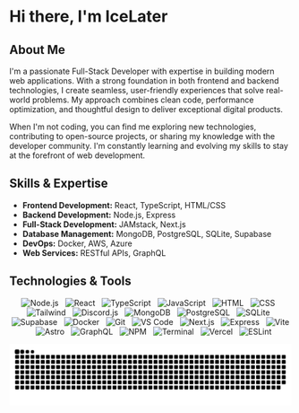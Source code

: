 # Hi there, I'm IceLater

## About Me

I'm a passionate Full-Stack Developer with expertise in building modern web applications. With a strong foundation in both frontend and backend technologies, I create seamless, user-friendly experiences that solve real-world problems. My approach combines clean code, performance optimization, and thoughtful design to deliver exceptional digital products.

When I'm not coding, you can find me exploring new technologies, contributing to open-source projects, or sharing my knowledge with the developer community. I'm constantly learning and evolving my skills to stay at the forefront of web development.

## Skills & Expertise

- **Frontend Development:** React, TypeScript, HTML/CSS  
- **Backend Development:** Node.js, Express  
- **Full-Stack Development:** JAMstack, Next.js  
- **Database Management:** MongoDB, PostgreSQL, SQLite, Supabase  
- **DevOps:** Docker, AWS, Azure  
- **Web Services:** RESTful APIs, GraphQL  

## Technologies & Tools

<div align="center">

<img src="https://cdn.jsdelivr.net/gh/devicons/devicon/icons/nodejs/nodejs-original.svg" alt="Node.js" width="40" title="Node.js" />&nbsp;&nbsp;
<img src="https://cdn.jsdelivr.net/gh/devicons/devicon/icons/react/react-original.svg" alt="React" width="40" title="React" />&nbsp;&nbsp;
<img src="https://cdn.jsdelivr.net/gh/devicons/devicon/icons/typescript/typescript-original.svg" alt="TypeScript" width="40" title="TypeScript" />&nbsp;&nbsp;
<img src="https://cdn.jsdelivr.net/gh/devicons/devicon/icons/javascript/javascript-original.svg" alt="JavaScript" width="40" title="JavaScript" />&nbsp;&nbsp;
<img src="https://cdn.jsdelivr.net/gh/devicons/devicon/icons/html5/html5-original.svg" alt="HTML" width="40" title="HTML" />&nbsp;&nbsp;
<img src="https://cdn.jsdelivr.net/gh/devicons/devicon/icons/css3/css3-original.svg" alt="CSS" width="40" title="CSS" />&nbsp;&nbsp;
<img src="https://cdn.jsdelivr.net/gh/devicons/devicon/icons/tailwindcss/tailwindcss-original.svg" alt="Tailwind" width="40" title="Tailwind" />&nbsp;&nbsp;
<img src="https://cdn.jsdelivr.net/gh/devicons/devicon/icons/discordjs/discordjs-original.svg" alt="Discord.js" width="40" title="Discord.js" />&nbsp;&nbsp;
<img src="https://cdn.jsdelivr.net/gh/devicons/devicon/icons/mongodb/mongodb-original.svg" alt="MongoDB" width="40" title="MongoDB" />&nbsp;&nbsp;
<img src="https://cdn.jsdelivr.net/gh/devicons/devicon/icons/postgresql/postgresql-original.svg" alt="PostgreSQL" width="40" title="PostgreSQL" />&nbsp;&nbsp;
<img src="https://cdn.jsdelivr.net/gh/devicons/devicon/icons/sqlite/sqlite-original.svg" alt="SQLite" width="40" title="SQLite" />&nbsp;&nbsp;
<img src="https://cdn.jsdelivr.net/gh/devicons/devicon/icons/supabase/supabase-original.svg" alt="Supabase" width="40" title="Supabase" />&nbsp;&nbsp;
<img src="https://cdn.jsdelivr.net/gh/devicons/devicon/icons/docker/docker-original.svg" alt="Docker" width="40" title="Docker" />&nbsp;&nbsp;
<img src="https://cdn.jsdelivr.net/gh/devicons/devicon/icons/git/git-original.svg" alt="Git" width="40" title="Git" />&nbsp;&nbsp;
<img src="https://cdn.jsdelivr.net/gh/devicons/devicon/icons/vscode/vscode-original.svg" alt="VS Code" width="40" title="VS Code" />&nbsp;&nbsp;
<img src="https://cdn.jsdelivr.net/gh/devicons/devicon/icons/nextjs/nextjs-original.svg" alt="Next.js" width="40" title="Next.js" />&nbsp;&nbsp;
<img src="https://cdn.jsdelivr.net/gh/devicons/devicon/icons/express/express-original.svg" alt="Express" width="40" title="Express" />&nbsp;&nbsp;
<img src="https://vitejs.dev/logo.svg" alt="Vite" width="40" title="Vite" />&nbsp;&nbsp;
<img src="https://cdn.jsdelivr.net/gh/devicons/devicon/icons/astro/astro-original.svg" alt="Astro" width="40" title="Astro" />&nbsp;&nbsp;
<img src="https://cdn.jsdelivr.net/gh/devicons/devicon/icons/graphql/graphql-plain.svg" alt="GraphQL" width="40" title="GraphQL" />&nbsp;&nbsp;
<img src="https://cdn.jsdelivr.net/gh/devicons/devicon/icons/npm/npm-original-wordmark.svg" alt="NPM" width="40" title="NPM" />&nbsp;&nbsp;
<img src="https://cdn.jsdelivr.net/gh/devicons/devicon/icons/bash/bash-original.svg" alt="Terminal" width="40" title="Terminal" />&nbsp;&nbsp;
<img src="https://cdn.jsdelivr.net/gh/devicons/devicon/icons/vercel/vercel-original.svg" alt="Vercel" width="40" title="Vercel" />&nbsp;&nbsp;
<img src="https://cdn.jsdelivr.net/gh/devicons/devicon/icons/eslint/eslint-original.svg" alt="ESLint" width="40" title="ESLint" />
  
</div>


![snake gif](https://raw.githubusercontent.com/platane/snk/output/github-contribution-grid-snake-dark.svg)
